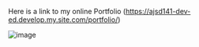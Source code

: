 Here is a link to my online Portfolio (https://ajsd141-dev-ed.develop.my.site.com/portfolio/)

![image](https://github.com/dMaliGithub/dhanshreeMaliPortfolio/assets/161150399/3e352a48-d483-48c1-ac44-77237a2c5b50)

